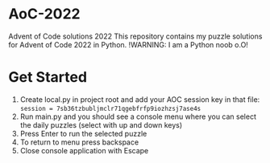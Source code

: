 # AoC-2022
Advent of Code solutions 2022
This repository contains my puzzle solutions for Advent of Code 2022 in Python.
!WARNING: I am a Python noob o.O!

# Get Started
1. Create local.py in project root and add your AOC session key in that file:
`session = 7sb36tzbubljmclr71qgebfrfp9iozhzsj7ase4s`
2. Run main.py and you should see a console menu where you can select the daily puzzles (select with up and down keys)
3. Press Enter to run the selected puzzle
4. To return to menu press backspace
5. Close console application with Escape
